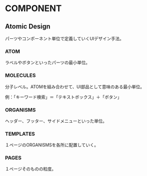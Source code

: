 # COMPONENT

## Atomic Design

パーツやコンポーネント単位で定義していくUIデザイン手法。

### ATOM

ラベルやボタンといったパーツの最小単位。

### MOLECULES

分子レベル。ATOMを組み合わせて、UI部品として意味のある最小単位。

例：「キーワード検索」＝「テキストボックス」＋「ボタン」

### ORGANISMS

ヘッダー、フッター、サイドメニューといった単位。

### TEMPLATES

１ページのORGANISMSを各所に配置していく。

### PAGES

１ページそのものの粒度。
